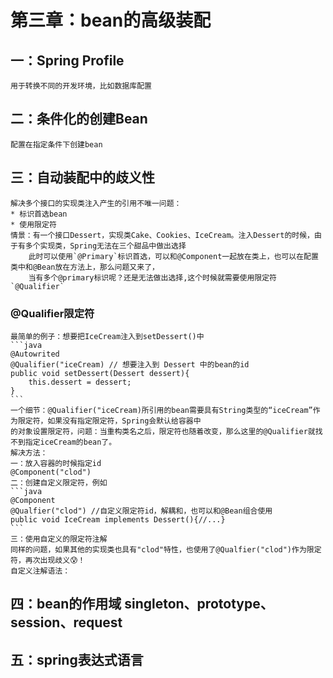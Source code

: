 # 第三章：bean的高级装配

## 一：Spring Profile
    用于转换不同的开发环境，比如数据库配置

## 二：条件化的创建Bean
    配置在指定条件下创建bean
## 三：自动装配中的歧义性
    解决多个接口的实现类注入产生的引用不唯一问题：
    * 标识首选bean
    * 使用限定符
    情景：有一个接口Dessert，实现类Cake、Cookies、IceCream。注入Dessert的时候，由于有多个实现类，Spring无法在三个甜品中做出选择
        此时可以使用`@Primary`标识首选，可以和@Component一起放在类上，也可以在配置类中和@Bean放在方法上，那么问题又来了，
        当有多个@primary标识呢？还是无法做出选择,这个时候就需要使用限定符`@Qualifier`
### @Qualifier限定符
    最简单的例子：想要把IceCream注入到setDessert()中
    ```java
    @Autowrited
    @Qualifier("iceCream) // 想要注入到 Dessert 中的bean的id
    public void setDessert(Dessert dessert){
        this.dessert = dessert;
    }
    ```
    一个细节：@Qualifier("iceCream)所引用的bean需要具有String类型的“iceCream”作为限定符，如果没有指定限定符，Spring会默认给容器中
    的对象设置限定符，问题：当重构类名之后，限定符也随着改变，那么这里的@Qualifier就找不到指定iceCream的bean了。
    解决方法：
    一：放入容器的时候指定id
    @Component("clod")
    二：创建自定义限定符，例如
    ```java
    @Component
    @Qualfier("clod") //自定义限定符id，解耦和，也可以和@Bean组合使用
    public void IceCream implements Dessert(){//...}
    ```
    三：使用自定义的限定符注解
    同样的问题，如果其他的实现类也具有"clod"特性，也使用了@Qualfier("clod")作为限定符，再次出现歧义😰！
    自定义注解语法：
    
         
## 四：bean的作用域  singleton、prototype、session、request
## 五：spring表达式语言